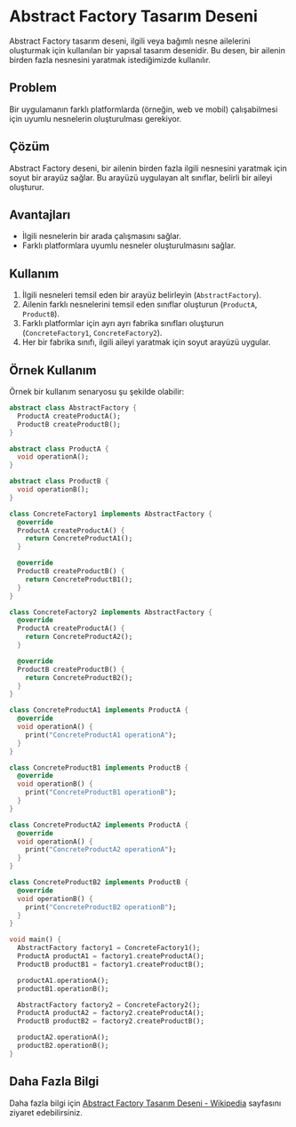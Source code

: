 # Abstract Factory Tasarım Deseni

Abstract Factory tasarım deseni, ilgili veya bağımlı nesne ailelerini oluşturmak için kullanılan bir yapısal tasarım desenidir. Bu desen, bir ailenin birden fazla nesnesini yaratmak istediğimizde kullanılır.

## Problem

Bir uygulamanın farklı platformlarda (örneğin, web ve mobil) çalışabilmesi için uyumlu nesnelerin oluşturulması gerekiyor.

## Çözüm

Abstract Factory deseni, bir ailenin birden fazla ilgili nesnesini yaratmak için soyut bir arayüz sağlar. Bu arayüzü uygulayan alt sınıflar, belirli bir aileyi oluşturur.

## Avantajları

- İlgili nesnelerin bir arada çalışmasını sağlar.
- Farklı platformlara uyumlu nesneler oluşturulmasını sağlar.

## Kullanım

1. İlgili nesneleri temsil eden bir arayüz belirleyin (`AbstractFactory`).
2. Ailenin farklı nesnelerini temsil eden sınıflar oluşturun (`ProductA`, `ProductB`).
3. Farklı platformlar için ayrı ayrı fabrika sınıfları oluşturun (`ConcreteFactory1`, `ConcreteFactory2`).
4. Her bir fabrika sınıfı, ilgili aileyi yaratmak için soyut arayüzü uygular.

## Örnek Kullanım

Örnek bir kullanım senaryosu şu şekilde olabilir:

```dart
abstract class AbstractFactory {
  ProductA createProductA();
  ProductB createProductB();
}

abstract class ProductA {
  void operationA();
}

abstract class ProductB {
  void operationB();
}

class ConcreteFactory1 implements AbstractFactory {
  @override
  ProductA createProductA() {
    return ConcreteProductA1();
  }

  @override
  ProductB createProductB() {
    return ConcreteProductB1();
  }
}

class ConcreteFactory2 implements AbstractFactory {
  @override
  ProductA createProductA() {
    return ConcreteProductA2();
  }

  @override
  ProductB createProductB() {
    return ConcreteProductB2();
  }
}

class ConcreteProductA1 implements ProductA {
  @override
  void operationA() {
    print("ConcreteProductA1 operationA");
  }
}

class ConcreteProductB1 implements ProductB {
  @override
  void operationB() {
    print("ConcreteProductB1 operationB");
  }
}

class ConcreteProductA2 implements ProductA {
  @override
  void operationA() {
    print("ConcreteProductA2 operationA");
  }
}

class ConcreteProductB2 implements ProductB {
  @override
  void operationB() {
    print("ConcreteProductB2 operationB");
  }
}

void main() {
  AbstractFactory factory1 = ConcreteFactory1();
  ProductA productA1 = factory1.createProductA();
  ProductB productB1 = factory1.createProductB();

  productA1.operationA();
  productB1.operationB();

  AbstractFactory factory2 = ConcreteFactory2();
  ProductA productA2 = factory2.createProductA();
  ProductB productB2 = factory2.createProductB();

  productA2.operationA();
  productB2.operationB();
}
```
## Daha Fazla Bilgi

Daha fazla bilgi için [Abstract Factory  Tasarım Deseni - Wikipedia](https://en.wikipedia.org/wiki/Abstract_factory_pattern) sayfasını ziyaret edebilirsiniz.

